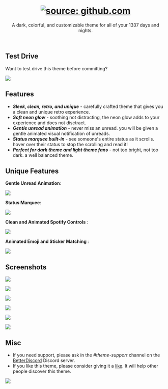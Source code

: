 <h1 align="center"><a href="https://raw.githubusercontent.com/CelestialReaver/BetterDiscord/main/themes/a1337/assets/logo/a1337-BDCover.gif"><img src="https://raw.githubusercontent.com/CelestialReaver/BetterDiscord/main/themes/a1337/assets/logo/a1337-BDCover.gif" title="source: github.com" /></a></h1>
<p align="center">A dark, colorful, and customizable theme for all of your 1337 days and nights.</p>

</br>

## Test Drive

Want to test drive this theme before committing?

![](https://gibbu.github.io/ThemePreview/?file=https://cdn.jsdelivr.net/gh/CelestialReaver/BetterDiscord/themes/a1337/a1337.theme.css)

## Features
* _**Sleek, clean, retro, and unique**_ - carefully crafted theme that gives you a clean and unique retro experience. 
* _**Soft neon glow**_ - soothing not distracting, the neon glow adds to your experience and does not disctract.
* _**Gentle unread animation**_ - never miss an unread. you will be given a gentle animated visual notification of unreads.
* _**Status marquee built-in**_ - see someone's entire status as it scrolls. hover over their status to stop the scrolling and read it! 
* _**Perfect for dark theme and light theme fans**_ - not too bright, not too dark. a well balanced theme.

## Unique Features
<p align="left"><b>Gentle Unread Animation</b>:</p>

![](https://github.com/CelestialReaver/BetterDiscord/blob/main/themes/a1337/assets/heartbeatUnread.gif)

<p align="left"><b>Status Marquee</b>:</p>

![](https://github.com/CelestialReaver/BetterDiscord/blob/main/themes/a1337/assets/MarqueeStatus.gif)

<p align="left"><b>Clean and Animated Spotify Controls </b>:</p>

![](https://github.com/CelestialReaver/BetterDiscord/blob/main/themes/a1337/assets/SpotifyControls.gif)

<p align="left"><b>Animated Emoji and Sticker Matching </b>:</p>

![](https://github.com/CelestialReaver/BetterDiscord/blob/main/themes/a1337/assets/InteractiveMatching.gif)

## Screenshots
![](https://github.com/CelestialReaver/BetterDiscord/blob/main/themes/a1337/assets/synthwaveCoverGif.gif)

![](https://github.com/CelestialReaver/BetterDiscord/blob/main/themes/a1337/assets/Synthwave-Preview1.png)

![](https://github.com/CelestialReaver/BetterDiscord/blob/main/themes/a1337/assets/Synthwave-Preview2.png)

![](https://github.com/CelestialReaver/BetterDiscord/blob/main/themes/a1337/assets/Synthwave-Preview3.png)

![](https://github.com/CelestialReaver/BetterDiscord/blob/main/themes/a1337/assets/Synthwave-Preview4.png)

![](https://github.com/CelestialReaver/BetterDiscord/blob/main/themes/a1337/assets/Synthwave-Preview5.png)

## Misc
* If you need support, please ask in the _#theme-support_ channel on the <a href="https://discord.gg/0Tmfo5ZbORCRqbAd">BetterDiscord</a> Discord server.
* If you like this theme, please consider giving it a <a href="https://betterdiscord.app/theme/Synthwave%20%2784">like</a>. It will help other people discover this theme.

![](https://i.imgur.com/MA2fwa2.png)
